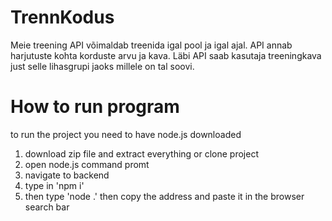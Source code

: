 # TrennKodus
Meie treening API võimaldab treenida igal pool ja igal ajal. 
API annab harjutuste kohta korduste arvu ja kava. 
Läbi API saab kasutaja treeningkava just selle lihasgrupi jaoks millele on tal soovi.

# How to run program
to run the project you need to have node.js downloaded
1. download zip file and extract everything or clone project
3. open node.js command promt
4. navigate to backend
5. type in 'npm i'
6. then type 'node .' then copy the address and paste it in the browser search bar
